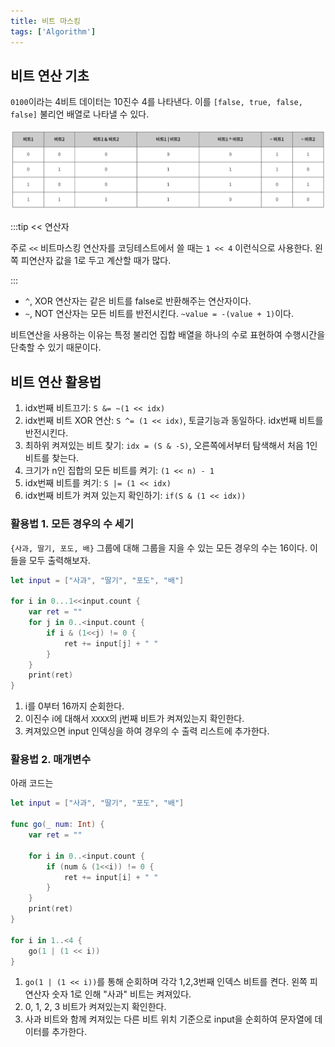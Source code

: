 ```yaml
---
title: 비트 마스킹
tags: ['Algorithm']
---
```


## 비트 연산 기초

`0100`이라는 4비트 데이터는 10진수 4를 나타낸다. 이를 `[false, true, false, false]` 불리언 배열로 나타낼 수 있다.

![bit-1](../.vuepress/assets/algorithm/bit-1.png)

:::tip << 연산자

주로 `<<` 비트마스킹 연산자를 코딩테스트에서 쓸 때는 `1 << 4` 이런식으로 사용한다. 왼쪽 피연산자 값을 1로 두고 계산할 때가 많다.

:::

-   `^`, XOR 연산자는 같은 비트를 false로 반환해주는 연산자이다.
-   `~`, NOT 연산자는 모든 비트를 반전시킨다. `~value = -(value + 1)`이다.

비트연산을 사용하는 이유는 특정 불리언 집합 배열을 하나의 수로 표현하여 수행시간을 단축할 수 있기 때문이다.

## 비트 연산 활용법

1. idx번째 비트끄기: `S &= ~(1 << idx)`
2. idx번째 비트 XOR 연산: `S ^= (1 << idx)`, 토글기능과 동일하다. idx번째 비트를 반전시킨다.
3. 최하위 켜져있는 비트 찾기: `idx = (S & -S)`, 오른쪽에서부터 탐색해서 처음 1인 비트를 찾는다.
4. 크기가 n인 집합의 모든 비트를 켜기: `(1 << n) - 1`
5. idx번째 비트를 켜기: `S |= (1 << idx)`
6. idx번째 비트가 켜져 있는지 확인하기: `if(S & (1 << idx))`

### 활용법 1. 모든 경우의 수 세기

`{사과, 딸기, 포도, 배}` 그룹에 대해 그룹을 지을 수 있는 모든 경우의 수는 16이다. 이들을 모두 출력해보자.

```swift
let input = ["사과", "딸기", "포도", "배"]

for i in 0...1<<input.count {
    var ret = ""
    for j in 0..<input.count {
        if i & (1<<j) != 0 {
            ret += input[j] + " "
        }
    }
    print(ret)
}
```

1. i를 0부터 16까지 순회한다.
2. 이진수 i에 대해서 `XXXX`의 j번째 비트가 켜져있는지 확인한다.
3. 켜져있으면 input 인덱싱을 하여 경우의 수 출력 리스트에 추가한다.

### 활용법 2. 매개변수

아래 코드는

```swift
let input = ["사과", "딸기", "포도", "배"]

func go(_ num: Int) {
    var ret = ""

    for i in 0..<input.count {
        if (num & (1<<i)) != 0 {
            ret += input[i] + " "
        }
    }
    print(ret)
}

for i in 1..<4 {
    go(1 | (1 << i))
}
```

1. `go(1 | (1 << i))`를 통해 순회하며 각각 1,2,3번째 인덱스 비트를 켠다. 왼쪽 피연산자 숫자 1로 인해 "사과" 비트는 켜져있다.
2. 0, 1, 2, 3 비트가 켜져있는지 확인한다.
3. 사과 비트와 함께 켜져있는 다른 비트 위치 기준으로 input을 순회하여 문자열에 데이터를 추가한다.
